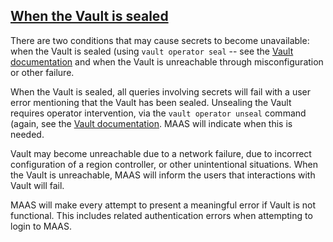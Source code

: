 <!-- "How to unseal Vault" -->

<a href="#heading--When-the-Vault-is-sealed"><h2 id="heading--When-the-Vault-is-sealed">When the Vault is sealed</h2></a>

There are two conditions that may cause secrets to become unavailable: when the Vault is sealed (using `vault operator seal` -- see the [Vault documentation](https://www.hashicorp.com/products/vault) and when the Vault is unreachable through misconfiguration or other failure.

When the Vault is sealed, all queries involving secrets will fail with a user error mentioning that the Vault has been sealed.  Unsealing the Vault requires operator intervention, via the `vault operator unseal` command (again, see the [Vault documentation](https://www.hashicorp.com/products/vault).  MAAS will indicate when this is needed.

Vault may become unreachable due to a network failure, due to incorrect configuration of a region controller, or other unintentional situations.  When the Vault is unreachable, MAAS will inform the users that interactions with Vault will fail.

MAAS will make every attempt to present a meaningful error if Vault is not functional.  This includes related authentication errors when attempting to login to MAAS.

